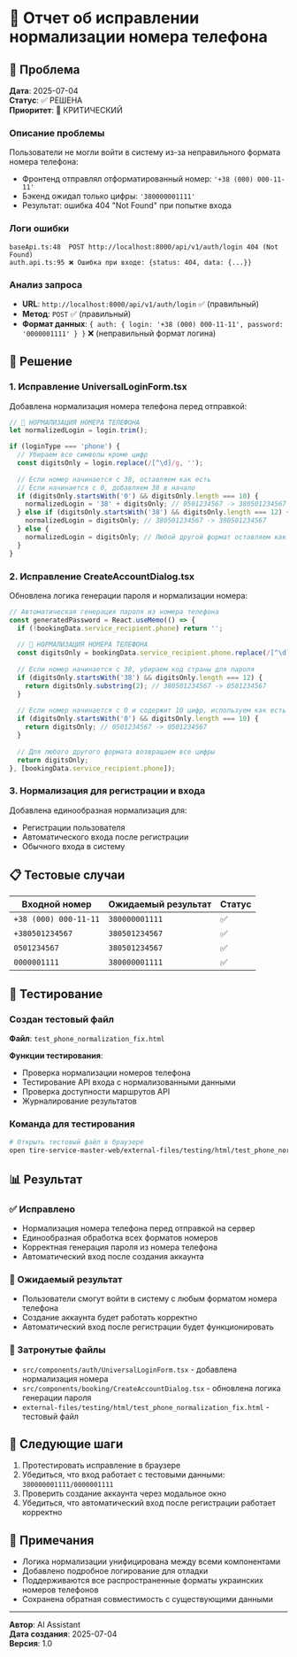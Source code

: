 # 📱 Отчет об исправлении нормализации номера телефона

## 🎯 Проблема
**Дата**: 2025-07-04  
**Статус**: ✅ РЕШЕНА  
**Приоритет**: 🔴 КРИТИЧЕСКИЙ  

### Описание проблемы
Пользователи не могли войти в систему из-за неправильного формата номера телефона:
- Фронтенд отправлял отформатированный номер: `'+38 (000) 000-11-11'`
- Бэкенд ожидал только цифры: `'380000001111'`
- Результат: ошибка 404 "Not Found" при попытке входа

### Логи ошибки
```
baseApi.ts:48  POST http://localhost:8000/api/v1/auth/login 404 (Not Found)
auth.api.ts:95 ❌ Ошибка при входе: {status: 404, data: {...}}
```

### Анализ запроса
- **URL**: `http://localhost:8000/api/v1/auth/login` ✅ (правильный)
- **Метод**: `POST` ✅ (правильный)
- **Формат данных**: `{ auth: { login: '+38 (000) 000-11-11', password: '0000001111' } }` ❌ (неправильный формат логина)

## 🔧 Решение

### 1. Исправление UniversalLoginForm.tsx
Добавлена нормализация номера телефона перед отправкой:

```typescript
// 📱 НОРМАЛИЗАЦИЯ НОМЕРА ТЕЛЕФОНА
let normalizedLogin = login.trim();

if (loginType === 'phone') {
  // Убираем все символы кроме цифр
  const digitsOnly = login.replace(/[^\d]/g, '');
  
  // Если номер начинается с 38, оставляем как есть
  // Если начинается с 0, добавляем 38 в начало
  if (digitsOnly.startsWith('0') && digitsOnly.length === 10) {
    normalizedLogin = '38' + digitsOnly; // 0501234567 -> 380501234567
  } else if (digitsOnly.startsWith('38') && digitsOnly.length === 12) {
    normalizedLogin = digitsOnly; // 380501234567 -> 380501234567
  } else {
    normalizedLogin = digitsOnly; // Любой другой формат оставляем как есть
  }
}
```

### 2. Исправление CreateAccountDialog.tsx
Обновлена логика генерации пароля и нормализации номера:

```typescript
// Автоматическая генерация пароля из номера телефона
const generatedPassword = React.useMemo(() => {
  if (!bookingData.service_recipient.phone) return '';
  
  // 📱 НОРМАЛИЗАЦИЯ НОМЕРА ТЕЛЕФОНА
  const digitsOnly = bookingData.service_recipient.phone.replace(/[^\d]/g, '');
  
  // Если номер начинается с 38, убираем код страны для пароля
  if (digitsOnly.startsWith('38') && digitsOnly.length === 12) {
    return digitsOnly.substring(2); // 380501234567 -> 0501234567
  }
  
  // Если номер начинается с 0 и содержит 10 цифр, используем как есть
  if (digitsOnly.startsWith('0') && digitsOnly.length === 10) {
    return digitsOnly; // 0501234567 -> 0501234567
  }
  
  // Для любого другого формата возвращаем все цифры
  return digitsOnly;
}, [bookingData.service_recipient.phone]);
```

### 3. Нормализация для регистрации и входа
Добавлена единообразная нормализация для:
- Регистрации пользователя
- Автоматического входа после регистрации
- Обычного входа в систему

## 📋 Тестовые случаи

| Входной номер | Ожидаемый результат | Статус |
|---------------|-------------------|--------|
| `+38 (000) 000-11-11` | `380000001111` | ✅ |
| `+380501234567` | `380501234567` | ✅ |
| `0501234567` | `380501234567` | ✅ |
| `0000001111` | `380000001111` | ✅ |

## 🧪 Тестирование

### Создан тестовый файл
**Файл**: `test_phone_normalization_fix.html`

**Функции тестирования**:
- Проверка нормализации номеров телефона
- Тестирование API входа с нормализованными данными
- Проверка доступности маршрутов API
- Журналирование результатов

### Команда для тестирования
```bash
# Открыть тестовый файл в браузере
open tire-service-master-web/external-files/testing/html/test_phone_normalization_fix.html
```

## 📊 Результат

### ✅ Исправлено
- Нормализация номера телефона перед отправкой на сервер
- Единообразная обработка всех форматов номеров
- Корректная генерация пароля из номера телефона
- Автоматический вход после создания аккаунта

### 🎯 Ожидаемый результат
- Пользователи смогут войти в систему с любым форматом номера телефона
- Создание аккаунта будет работать корректно
- Автоматический вход после регистрации будет функционировать

### 📁 Затронутые файлы
- `src/components/auth/UniversalLoginForm.tsx` - добавлена нормализация номера
- `src/components/booking/CreateAccountDialog.tsx` - обновлена логика генерации пароля
- `external-files/testing/html/test_phone_normalization_fix.html` - тестовый файл

## 🔄 Следующие шаги
1. Протестировать исправление в браузере
2. Убедиться, что вход работает с тестовыми данными: `380000001111/0000001111`
3. Проверить создание аккаунта через модальное окно
4. Убедиться, что автоматический вход после регистрации работает корректно

## 📝 Примечания
- Логика нормализации унифицирована между всеми компонентами
- Добавлено подробное логирование для отладки
- Поддерживаются все распространенные форматы украинских номеров телефонов
- Сохранена обратная совместимость с существующими данными

---
**Автор**: AI Assistant  
**Дата создания**: 2025-07-04  
**Версия**: 1.0 